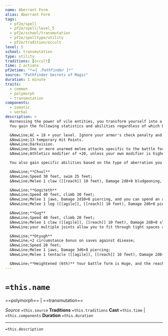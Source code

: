 ```yaml
---
name: Aberrant Form
alias: Aberrant Form
tags:
  - pf2e/spell
  - pf2e/spell/level_5
  - pf2e/school/transmutation
  - pf2e/spelltype/utility
  - pf2e/tradition/occult
level: 5
school: transmutation
type: utility
traditions: [occult]
time: 2 actions
pf2etime: "*⬺{ .Pathfinder }*"
source: "Pathfinder Secrets of Magic"
duration: 1 minute
traits:
  - common
  - polymorph
  - transmutation
components:
  - somatic
  - verbal
description: >
  Harnessing the power of vile entities, you transform yourself into a Large aberration. You must have enough space to expand into or the spell is lost. When you cast this spell, choose chuul, gogiteth, gug, or otyugh. While in this form, you gain the aberration trait. You can Dismiss the spell.
  You gain the following statistics and abilities regardless of which battle form you choose:

  &NewLine;AC = 18 + your level. Ignore your armor's check penalty and Speed reduction.
  &NewLine;13 temporary Hit Points.
  &NewLine;Darkvision.
  &NewLine;One or more unarmed melee attacks specific to the battle form you choose, which are the only attacks you can use. You're trained with them. Your attack modifier is +18, and you use the listed damage. These attacks are Strength based (for the purpose of the enfeebled condition, for example). If your unarmed attack modifier is higher, you can use it instead.
  &NewLine;Athletics modifier of +20, unless your own modifier is higher.

  You also gain specific abilities based on the type of aberration you choose:

  &NewLine;**Chuul**
  &NewLine;Speed 30 feet, swim 25 feet;
  &NewLine;Melee 1 claw ([[reach]] 10 feet), Damage 2d8+8 bludgeoning, and you can spend an action after a hit to Grab the target.

  &NewLine;**Gogiteth**
  &NewLine;Speed 40 feet, climb 30 feet;
  &NewLine;Melee 1 jaws, Damage 2d10+8 piercing, and you can spend an action after a hit to Grab the target;
  &NewLine;Melee 1 leg ([[agile]], [[reach]] 10 feet), Damage 2d6+8 piercing.

  &NewLine;**Gug**
  &NewLine;Speed 40 feet, climb 20 feet;
  &NewLine;Melee 1 claw ([[agile]], [[reach]] 10 feet), Damage 2d8+8 slashing;
  &NewLine;your multiple joints allow you to fit through tight spaces as if you were a Medium creature.

  &NewLine;**Otyugh**
  &NewLine;+2 circumstance bonus on saves against disease;
  &NewLine;Speed 20 feet;
  &NewLine;Melee 1 jaws, Damage 3d6+8 piercing;
  &NewLine;Melee 1 tentacle ([[agile]], [[reach]] 10 feet), Damage 2d6+8 bludgeoning.

  &NewLine;**Heightened (6th)** Your battle form is Huge, and the reach of your attacks increases by 5 feet. You must have space to expand, or the spell is lost. You instead gain AC = 21 + your level, 26 temporary HP, attack modifier +22, damage bonus +13, and Athletics +23.
---
```

# `=this.name`
==polymorph== | ==transmutation==

*Source* `=this.source`
**Traditions** `=this.traditions`
**Cast** `=this.time` | `=this.components`
**Duration** `=this.duration`

***
`=this.description`